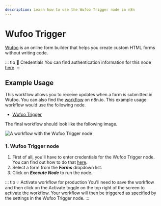 ```yaml
---
description: Learn how to use the Wufoo Trigger node in n8n
---
```


# Wufoo Trigger

[Wufoo](https://wufoo.com) is an online form builder that helps you create custom HTML forms without writing code.

::: tip 🔑 Credentials
You can find authentication information for this node [here](../../../credentials/Wufoo/README.md).
:::

## Example Usage

This workflow allows you to receive updates when a form is submitted in Wufoo. You can also find the [workflow](https://n8n.io/workflows/703) on n8n.io. This example usage workflow would use the following node.
- [Wufoo Trigger]()

The final workflow should look like the following image.

![A workflow with the Wufoo Trigger node](./workflow.png)

### 1. Wufoo Trigger node

1. First of all, you'll have to enter credentials for the Wufoo Trigger node. You can find out how to do that [here](../../../credentials/Wufoo/README.md).
2. Select a form from the ***Forms*** dropdown list.
3. Click on ***Execute Node*** to run the node.

::: tip 💡 Activate workflow for production
You'll need to save the workflow and then click on the Activate toggle on the top right of the screen to activate the workflow. Your workflow will then be triggered as specified by the settings in the Wufoo Trigger node.
:::
